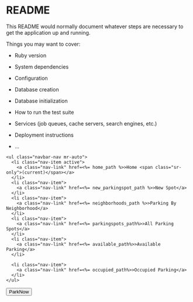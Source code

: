 # README

This README would normally document whatever steps are necessary to get the
application up and running.

Things you may want to cover:

* Ruby version

* System dependencies

* Configuration

* Database creation

* Database initialization

* How to run the test suite

* Services (job queues, cache servers, search engines, etc.)

* Deployment instructions

* ...

<div class="pos-f-t">
<div class="collapse" id="navbarToggleExternalContent">
  <div class="bg-dark p-4">

    <ul class="navbar-nav mr-auto">
      <li class="nav-item active">
        <a class="nav-link" href=<%= home_path %>>Home <span class="sr-only">(current)</span></a>
      </li>
      <li class="nav-item">
        <a class="nav-link" href=<%= new_parkingspot_path %>>New Spot</a>
      </li>
      <li class="nav-item">
        <a class="nav-link" href=<%= neighborhoods_path %>>Parking By Neighborhood</a>
      </li>
      <li class="nav-item">
        <a class="nav-link" href=<%= parkingspots_path%>>All Parking Spots</a>
      </li>
      <li class="nav-item">
        <a class="nav-link" href=<%= available_path%>>Available Parking</a>
      </li>

      <li class="nav-item">
        <a class="nav-link" href=<%= occupied_path%>>Occupied Parking</a>
      </li>
    </ul>
  </div>
</div>
<nav class="navbar navbar-dark bg-dark">
  <button class="navbar-toggler" type="button" data-toggle="collapse" data-target="#navbarToggleExternalContent" aria-controls="navbarToggleExternalContent" aria-expanded="false" aria-label="Toggle navigation">
    <span class="navbar-toggler-icon">ParkNow</span>

  </button>

</nav>
